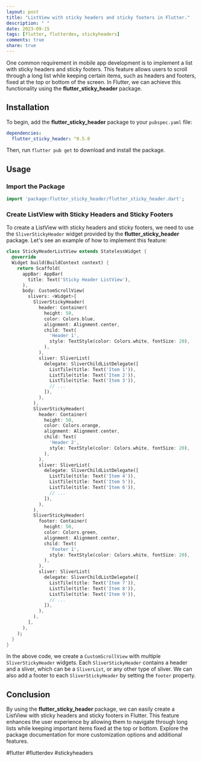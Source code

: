 ```yaml
---
layout: post
title: "ListView with sticky headers and sticky footers in Flutter."
description: " "
date: 2023-09-15
tags: [flutter, flutterdev, stickyheaders]
comments: true
share: true
---
```


One common requirement in mobile app development is to implement a list with sticky headers and sticky footers. This feature allows users to scroll through a long list while keeping certain items, such as headers and footers, fixed at the top or bottom of the screen. In Flutter, we can achieve this functionality using the **flutter_sticky_header** package.

## Installation

To begin, add the **flutter_sticky_header** package to your `pubspec.yaml` file:

```yaml
dependencies:
  flutter_sticky_header: ^0.5.0
```

Then, run `flutter pub get` to download and install the package.

## Usage

### Import the Package

```dart
import 'package:flutter_sticky_header/flutter_sticky_header.dart';
```

### Create ListView with Sticky Headers and Sticky Footers

To create a ListView with sticky headers and sticky footers, we need to use the `SliverStickyHeader` widget provided by the **flutter_sticky_header** package. Let's see an example of how to implement this feature:

```dart
class StickyHeaderListView extends StatelessWidget {
  @override
  Widget build(BuildContext context) {
    return Scaffold(
      appBar: AppBar(
        title: Text('Sticky Header ListView'),
      ),
      body: CustomScrollView(
        slivers: <Widget>[
          SliverStickyHeader(
            header: Container(
              height: 50,
              color: Colors.blue,
              alignment: Alignment.center,
              child: Text(
                'Header 1',
                style: TextStyle(color: Colors.white, fontSize: 20),
              ),
            ),
            sliver: SliverList(
              delegate: SliverChildListDelegate([
                ListTile(title: Text('Item 1')),
                ListTile(title: Text('Item 2')),
                ListTile(title: Text('Item 3')),
                // ...
              ]),
            ),
          ),
          SliverStickyHeader(
            header: Container(
              height: 50,
              color: Colors.orange,
              alignment: Alignment.center,
              child: Text(
                'Header 2',
                style: TextStyle(color: Colors.white, fontSize: 20),
              ),
            ),
            sliver: SliverList(
              delegate: SliverChildListDelegate([
                ListTile(title: Text('Item 4')),
                ListTile(title: Text('Item 5')),
                ListTile(title: Text('Item 6')),
                // ...
              ]),
            ),
          ),
          SliverStickyHeader(
            footer: Container(
              height: 50,
              color: Colors.green,
              alignment: Alignment.center,
              child: Text(
                'Footer 1',
                style: TextStyle(color: Colors.white, fontSize: 20),
              ),
            ),
            sliver: SliverList(
              delegate: SliverChildListDelegate([
                ListTile(title: Text('Item 7')),
                ListTile(title: Text('Item 8')),
                ListTile(title: Text('Item 9')),
                // ...
              ]),
            ),
          ),
        ],
      ),
    );
  }
}
```

In the above code, we create a `CustomScrollView` with multiple `SliverStickyHeader` widgets. Each `SliverStickyHeader` contains a header and a sliver, which can be a `SliverList`, or any other type of sliver. We can also add a footer to each `SliverStickyHeader` by setting the `footer` property.

## Conclusion

By using the **flutter_sticky_header** package, we can easily create a ListView with sticky headers and sticky footers in Flutter. This feature enhances the user experience by allowing them to navigate through long lists while keeping important items fixed at the top or bottom. Explore the package documentation for more customization options and additional features.

#flutter #flutterdev #stickyheaders